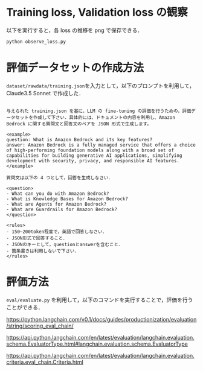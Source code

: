 # Training loss, Validation loss の観察

以下を実行すると，各 loss の推移を png で保存できる．

```bash
python observe_loss.py
```

# 評価データセットの作成方法

`dataset/rawdata/training.json`を入力として，以下のプロンプトを利用して，Claude3.5 Sonnet で作成した．

```

与えられた training.json を基に，LLM の fine-tuning の評価を行うための，評価データセットを作成して下さい．具体的には、ドキュメントの内容を利用し、Amazon Bedrock に関する質問文と回答文のペアを JSON 形式で生成します。

<example>
question: What is Amazon Bedrock and its key features?
answer: Amazon Bedrock is a fully managed service that offers a choice of high-performing foundation models along with a broad set of capabilities for building generative AI applications, simplifying development with security, privacy, and responsible AI features.
</example>

質問文は以下の 4 つとして，回答を生成しなさい．

<question>
- What can you do with Amazon Bedrock?
- What is Knowledge Bases for Amazon Bedrock?
- What are Agents for Amazon Bedrock?
- What are Guardrails for Amazon Bedrock?
</question>

<rules>
- 150~200token程度で，英語で回答しなさい．
- JSON形式で回答すること．
- JSONのキーとして，questionとanswerを含むこと．
- 箇条書きは利用しないで下さい．
</rules>

```

# 評価方法

`eval/evaluate.py` を利用して，以下のコマンドを実行することで，評価を行うことができる．

https://python.langchain.com/v0.1/docs/guides/productionization/evaluation/string/scoring_eval_chain/

https://api.python.langchain.com/en/latest/evaluation/langchain.evaluation.schema.EvaluatorType.html#langchain.evaluation.schema.EvaluatorType

https://api.python.langchain.com/en/latest/evaluation/langchain.evaluation.criteria.eval_chain.Criteria.html
